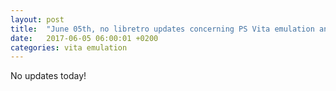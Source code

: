 ```yaml
---
layout: post
title:  "June 05th, no libretro updates concerning PS Vita emulation and emulators"
date:   2017-06-05 06:00:01 +0200
categories: vita emulation
---
```


No updates today!
